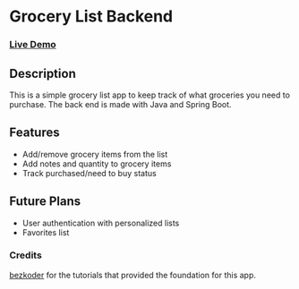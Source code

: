 # Grocery List Backend

### <a href="http://grocery.itsdits.com/">Live Demo</a> 

## Description
This is a simple grocery list app to keep track of what groceries you need to purchase.
The back end is made with Java and Spring Boot.

## Features
* Add/remove grocery items from the list
* Add notes and quantity to grocery items
* Track purchased/need to buy status

## Future Plans
* User authentication with personalized lists
* Favorites list

### Credits
<a href="https://bezkoder.com/">bezkoder</a> for the tutorials that provided the foundation for this app.